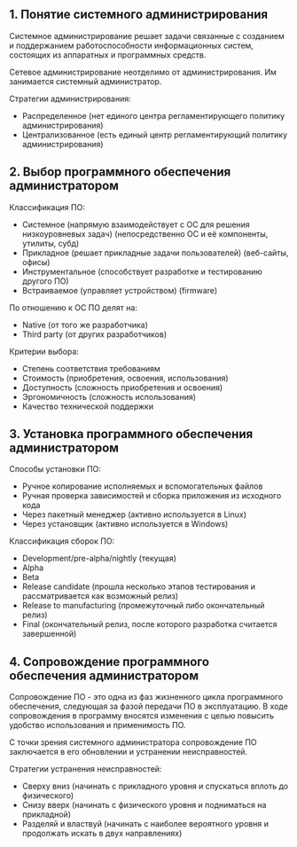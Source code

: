 ## 1. Понятие системного администрирования

Системное администрирование решает задачи связанные с созданием и поддержанием
работоспособности информационных систем, состоящих из аппаратных и программных средств.

Сетевое администрирование неотделимо от администрирования. Им занимается системный
администратор.

Стратегии администрирования:
- Распределенное (нет единого центра регламентирующего политику администрирования)
- Централизованное (есть единый центр регламентирующий политику администрирования)

## 2. Выбор программного обеспечения администратором

Классификация ПО:
- Системное (напрямую взаимодействует с ОС для решения низкоуровневых задач) (непосредственно ОС и её компоненты, утилиты, субд)
- Прикладное (решает прикладные задачи пользователей) (веб-сайты, офисы)
- Инструментальное (способствует разработке и тестированию другого ПО)
- Встраиваемое (управляет устройством) (firmware)

По отношению к ОС ПО делят на:
- Native (от того же разработчика)
- Third party (от других разработчиков)

Критерии выбора:
- Степень соответствия требованиям
- Стоимость (приобретения, освоения, использования)
- Доступность (сложность приобретения и освоения)
- Эргономичность (сложность использования)
- Качество технической поддержки

## 3. Установка программного обеспечения администратором

Способы установки ПО:
- Ручное копирование исполняемых и вспомогательных файлов
- Ручная проверка зависимостей и сборка приложения из исходного кода
- Через пакетный менеджер (активно используется в Linux)
- Через установщик (активно используется в Windows)

Классификация сборок ПО:
- Development/pre-alpha/nightly (текущая)
- Alpha
- Beta
- Release candidate (прошла несколько этапов тестирования и рассматривается как возможный релиз)
- Release to manufacturing (промежуточный либо окончательный релиз)
- Final (окончательный релиз, после которого разработка считается завершенной)

## 4. Сопровождение программного обеспечения администратором

Сопровождение ПО - это одна из фаз жизненного цикла программного обеспечения,
следующая за фазой передачи ПО в эксплуатацию. В ходе сопровождения в программу
вносятся изменения с целью повысить удобство использования и применимость ПО.

С точки зрения системного администратора сопровождение ПО заключается в его обновлении
и устранении неисправностей.

Стратегии устранения неисправностей:
- Сверху вниз (начинать с прикладного уровня и спускаться вплоть до физического)
- Снизу вверх (начинать с физического уровня и подниматься на прикладной)
- Разделяй и властвуй (начинать с наиболее вероятного уровня и продолжать искать в двух направлениях)

